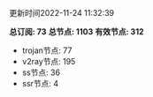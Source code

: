 更新时间2022-11-24 11:32:39

**总订阅: 73**
**总节点: 1103**
**有效节点: 312**
- trojan节点: 77
- v2ray节点: 195
- ss节点: 36
- ssr节点: 4

